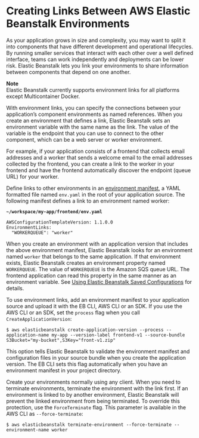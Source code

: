 # Creating Links Between AWS Elastic Beanstalk Environments<a name="environment-cfg-links"></a>

As your application grows in size and complexity, you may want to split it into components that have different development and operational lifecycles\. By running smaller services that interact with each other over a well defined interface, teams can work independently and deployments can be lower risk\. Elastic Beanstalk lets you link your environments to share information between components that depend on one another\.

**Note**  
Elastic Beanstalk currently supports environment links for all platforms except Multicontainer Docker\.

With environment links, you can specify the connections between your application’s component environments as named references\. When you create an environment that defines a link, Elastic Beanstalk sets an environment variable with the same name as the link\. The value of the variable is the endpoint that you can use to connect to the other component, which can be a web server or worker environment\.

For example, if your application consists of a frontend that collects email addresses and a worker that sends a welcome email to the email addresses collected by the frontend, you can create a link to the worker in your frontend and have the frontend automatically discover the endpoint \(queue URL\) for your worker\.

Define links to other environments in an [environment manifest](environment-cfg-manifest.md), a YAML formatted file named `env.yaml` in the root of your application source\. The following manifest defines a link to an environment named worker:

**`~/workspace/my-app/frontend/env.yaml`**

```
AWSConfigurationTemplateVersion: 1.1.0.0
EnvironmentLinks:
  "WORKERQUEUE": "worker"
```

When you create an environment with an application version that includes the above environment manifest, Elastic Beanstalk looks for an environment named `worker` that belongs to the same application\. If that environment exists, Elastic Beanstalk creates an environment property named `WORKERQUEUE`\. The value of `WORKERQUEUE` is the Amazon SQS queue URL\. The frontend application can read this property in the same manner as an environment variable\. See [Using Elastic Beanstalk Saved Configurations](environment-configuration-savedconfig.md) for details\.

To use environment links, add an environment manifest to your application source and upload it with the EB CLI, AWS CLI or an SDK\. If you use the AWS CLI or an SDK, set the `process` flag when you call `CreateApplicationVersion`: 

```
$ aws elasticbeanstalk create-application-version --process --application-name my-app --version-label frontend-v1 --source-bundle S3Bucket="my-bucket",S3Key="front-v1.zip"
```

This option tells Elastic Beanstalk to validate the environment manifest and configuration files in your source bundle when you create the application version\. The EB CLI sets this flag automatically when you have an environment manifest in your project directory\.

Create your environments normally using any client\. When you need to terminate environments, terminate the environment with the link first\. If an environment is linked to by another environment, Elastic Beanstalk will prevent the linked environment from being terminated\. To override this protection, use the `ForceTerminate` flag\. This parameter is available in the AWS CLI as `--force-terminate`:

```
$ aws elasticbeanstalk terminate-environment --force-terminate --environment-name worker
```